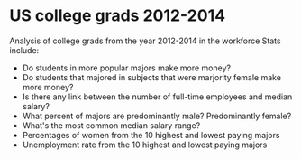 # US college grads 2012-2014
Analysis of college grads from the year 2012-2014 in the workforce
Stats include:
* Do students in more popular majors make more money?
* Do students that majored in subjects that were marjority female make more money?
* Is there any link between the number of full-time employees and median salary?
* What percent of majors are predominantly male? Predominantly female?
* What's the most common median salary range?
* Percentages of women from the 10 highest and lowest paying majors
* Unemployment rate from the 10 highest and lowest paying majors
